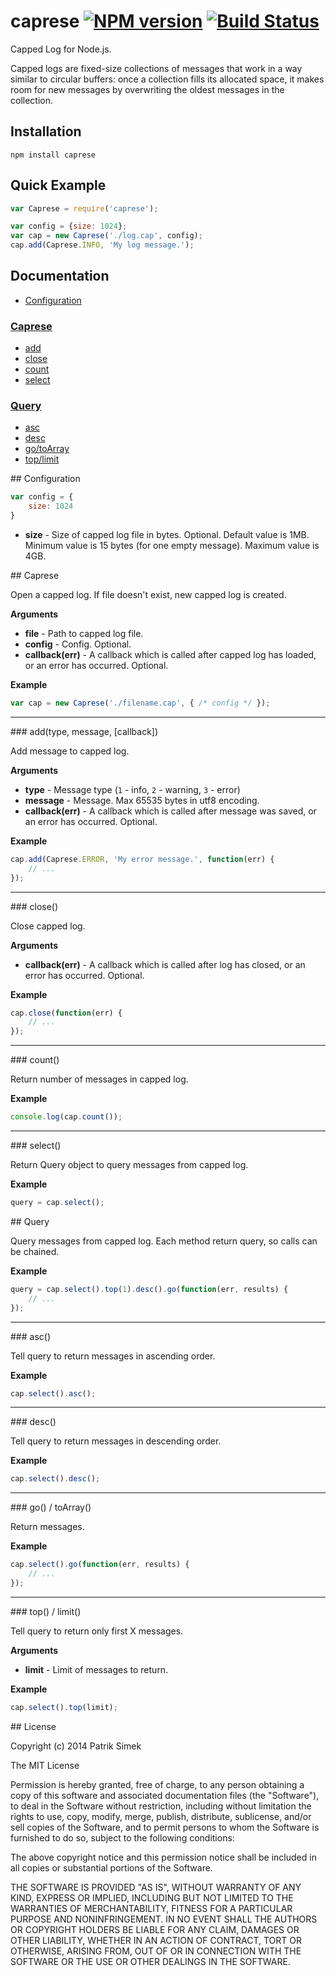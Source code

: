 # caprese [![NPM version](https://badge.fury.io/js/caprese.png)](http://badge.fury.io/js/caprese) [![Build Status](https://secure.travis-ci.org/patriksimek/caprese.png)](http://travis-ci.org/patriksimek/caprese)

Capped Log for Node.js.

Capped logs are fixed-size collections of messages that work in a way similar to circular buffers: once a collection fills its allocated space, it makes room for new messages by overwriting the oldest messages in the collection.

## Installation

    npm install caprese

## Quick Example

```javascript
var Caprese = require('caprese'); 

var config = {size: 1024};
var cap = new Caprese('./log.cap', config);
cap.add(Caprese.INFO, 'My log message.');
```

## Documentation

* [Configuration](#configuration)

### [Caprese](#caprese)

* [add](#add)
* [close](#close)
* [count](#count)
* [select](#select)

### [Query](#query)

* [asc](#asc)
* [desc](#desc)
* [go/toArray](#go)
* [top/limit](#top)

<a name="configuration" />
## Configuration

```javascript
var config = {
    size: 1024
}
```

- **size** - Size of capped log file in bytes. Optional. Default value is 1MB. Minimum value is 15 bytes (for one empty message). Maximum value is 4GB.

<a name="caprese" />
## Caprese

Open a capped log. If file doesn't exist, new capped log is created.

__Arguments__

- **file** - Path to capped log file.
- **config** - Config. Optional.
- **callback(err)** - A callback which is called after capped log has loaded, or an error has occurred. Optional.

__Example__

```javascript
var cap = new Caprese('./filename.cap', { /* config */ });
```

---------------------------------------

<a name="add" />
### add(type, message, [callback])

Add message to capped log.

__Arguments__

- **type** - Message type (`1` - info, `2` - warning, `3` - error)
- **message** - Message. Max 65535 bytes in utf8 encoding.
- **callback(err)** - A callback which is called after message was saved, or an error has occurred. Optional.

__Example__

```javascript
cap.add(Caprese.ERROR, 'My error message.', function(err) {
    // ...
});
```

---------------------------------------

<a name="close" />
### close()

Close capped log.

__Arguments__

- **callback(err)** - A callback which is called after log has closed, or an error has occurred. Optional.

__Example__

```javascript
cap.close(function(err) {
    // ...
});
```

---------------------------------------

<a name="count" />
### count()

Return number of messages in capped log.

__Example__

```javascript
console.log(cap.count());
```

---------------------------------------

<a name="select" />
### select()

Return Query object to query messages from capped log.

__Example__

```javascript
query = cap.select();
```

<a name="query" />
## Query

Query messages from capped log. Each method return query, so calls can be chained.

__Example__

```javascript
query = cap.select().top(1).desc().go(function(err, results) {
	// ...
});
```

---------------------------------------

<a name="asc" />
### asc()

Tell query to return messages in ascending order.

__Example__

```javascript
cap.select().asc();
```

---------------------------------------

<a name="desc" />
### desc()

Tell query to return messages in descending order.

__Example__

```javascript
cap.select().desc();
```

---------------------------------------

<a name="go" />
### go() / toArray()

Return messages.

__Example__

```javascript
cap.select().go(function(err, results) {
	// ...
});
```

---------------------------------------

<a name="top" />
### top() / limit()

Tell query to return only first X messages.

__Arguments__

- **limit** - Limit of messages to return.

__Example__

```javascript
cap.select().top(limit);
```

<a name="license" />
## License

Copyright (c) 2014 Patrik Simek

The MIT License

Permission is hereby granted, free of charge, to any person obtaining a copy of this software and associated documentation files (the "Software"), to deal in the Software without restriction, including without limitation the rights to use, copy, modify, merge, publish, distribute, sublicense, and/or sell copies of the Software, and to permit persons to whom the Software is furnished to do so, subject to the following conditions:

The above copyright notice and this permission notice shall be included in all copies or substantial portions of the Software.

THE SOFTWARE IS PROVIDED "AS IS", WITHOUT WARRANTY OF ANY KIND, EXPRESS OR IMPLIED, INCLUDING BUT NOT LIMITED TO THE WARRANTIES OF MERCHANTABILITY, FITNESS FOR A PARTICULAR PURPOSE AND NONINFRINGEMENT. IN NO EVENT SHALL THE AUTHORS OR COPYRIGHT HOLDERS BE LIABLE FOR ANY CLAIM, DAMAGES OR OTHER LIABILITY, WHETHER IN AN ACTION OF CONTRACT, TORT OR OTHERWISE, ARISING FROM, OUT OF OR IN CONNECTION WITH THE SOFTWARE OR THE USE OR OTHER DEALINGS IN THE SOFTWARE.
